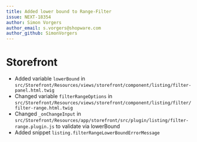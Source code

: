 ```yaml
---
title: Added lower bound to Range-Filter
issue: NEXT-18354
author: Simon Vorgers
author_email: s.vorgers@shopware.com
author_github: SimonVorgers
---
```

# Storefront
* Added variable `lowerBound` in `src/Storefront/Resources/views/storefront/component/listing/filter-panel.html.twig`
* Changed variable `filterRangeOptions` in `src/Storefront/Resources/views/storefront/component/listing/filter/filter-range.html.twig`
* Changed `_onChangeInput` in `src/Storefront/Resources/app/storefront/src/plugin/listing/filter-range.plugin.js` to validate via lowerBound
* Added snippet `listing.filterRangeLowerBoundErrorMessage`